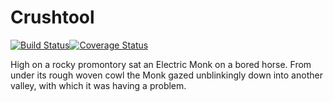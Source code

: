 # Crushtool

[![Build Status](https://travis-ci.org/cholcombe973/crushtool.svg?branch=master)](https://travis-ci.org/cholcombe973/crushtool)[![Coverage Status](https://coveralls.io/repos/github/cholcombe973/crushtool/badge.svg?branch=master)](https://coveralls.io/github/cholcombe973/crushtool?branch=master)

High on a rocky promontory sat an Electric Monk on a bored horse. From under its rough woven cowl the Monk gazed unblinkingly down into another valley, with which it was having a problem.
